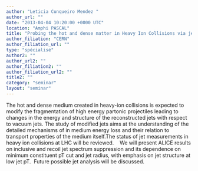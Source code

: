 ```yaml
---
author: "Leticia Cunqueiro Mendez "
author_url: ""
date: "2013-04-04 10:20:00 +0000 UTC"
location: "Amphi PASCAL"
title: "Probing the hot and dense matter in Heavy Ion Collisions via jets "
author_filiation: "CERN"
author_filiation_url: ""
type: "spécialisé"
author2: ""
author_url2: ""
author_filiation2: ""
author_filiation_url2: ""
title2: ""
category: "seminar" 
layout: "seminar"
---
```


The hot and dense medium created in heavy-ion collisions is expected to modify the fragmentation of high energy partonic projectiles leading to changes in the energy and structure of the reconstructed jets with respect to vacuum jets. The study of modified jets aims at the understanding of the detailed mechanisms of in medium energy loss and their relation to transport properties of the medium itself.The status of jet measurements in  heavy ion collisions at LHC will be reviewed. 
 
We will present ALICE results on inclusive and recoil jet spectrum suppression and its dependence on minimum constituent pT cut and jet radius, with emphasis on jet structure at low jet pT.  Future possible jet analysis will be discussed.

